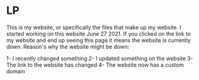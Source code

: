 # LP

This is my website, or specifically the files that make up my website. I started working on this website June 27 2021.
If you clicked on the link to my website and end up seeing this page it means the website is currently down.
Reason's why the website might be down:
  
  1- I recently changed something
  2- I updated something on the website
  3- The link to the website has changed
  4- The website now has a custom domain
 
